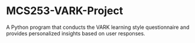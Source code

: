 # MCS253-VARK-Project
A Python program that conducts the VARK learning style questionnaire and provides personalized insights based on user responses.
